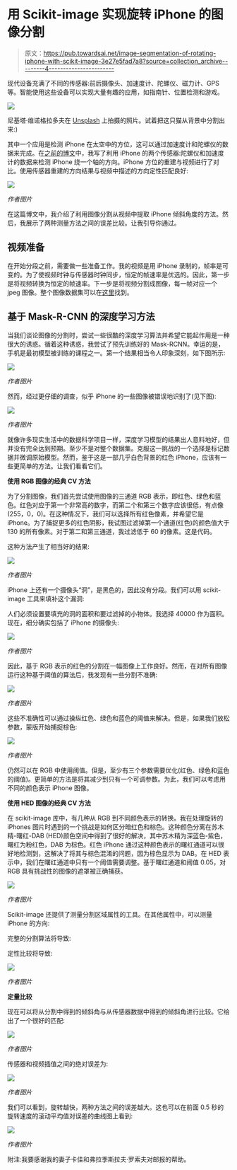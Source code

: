 # 用 Scikit-image 实现旋转 iPhone 的图像分割

> 原文：<https://pub.towardsai.net/image-segmentation-of-rotating-iphone-with-scikit-image-3e27e5fad7a8?source=collection_archive---------4----------------------->

现代设备充满了不同的传感器:前后摄像头、加速度计、陀螺仪、磁力计、GPS 等。智能使用这些设备可以实现大量有趣的应用，如指南针、位置检测和游戏。

![](img/87ed8dcf76ce2a72388de7a068079121.png)

尼基塔·维诺格拉多夫在 [Unsplash](https://unsplash.com?utm_source=medium&utm_medium=referral) 上拍摄的照片。试着把这只猫从背景中分割出来:)

其中一个应用是检测 iPhone 在太空中的方位，这可以通过加速度计和陀螺仪的数据来完成。在[之前的博文](https://towardsdatascience.com/sensor-fusion-explained-with-rotating-iphone-fecbcd0df144)中，我写了利用 iPhone 的两个传感器:陀螺仪和加速度计的数据来检测 iPhone 绕一个轴的方向。iPhone 方位的重建与视频进行了对比。使用传感器重建的方向结果与视频中描述的方向定性匹配良好:

![](img/6e1b2c51c0a2f39e51f17805ff3e629e.png)

*作者图片*

在这篇博文中，我介绍了利用图像分割从视频中提取 iPhone 倾斜角度的方法。然后，我展示了两种测量方法之间的误差比较。让我引导你通过。

## 视频准备

在开始分段之前，需要做一些准备工作。我的视频是用 iPhone 录制的，帧率是可变的。为了使视频时钟与传感器时钟同步，恒定的帧速率是优选的。因此，第一步是将视频转换为恒定的帧速率。下一步是将视频分割成图像，每一帧对应一个 jpeg 图像。整个图像数据集可以在[这里](https://rotatingiphone.s3.eu-central-1.amazonaws.com/video_red.zip)找到。

## 基于 Mask-R-CNN 的深度学习方法

当我们谈论图像的分割时，尝试一些很酷的深度学习算法并希望它能起作用是一种很大的诱惑。循着这种诱惑，我尝试了预先训练好的 Mask-RCNN。幸运的是，手机是最初模型被训练的课程之一。第一个结果相当令人印象深刻，如下图所示:

![](img/ae32c3e1ab566449e74b9ff2788b4054.png)

*作者图片*

然而，经过更仔细的调查，似乎 iPhone 的一些图像被错误地识别了(见下图):

![](img/bfd94a64a404a65cb5fd4157481c8c64.png)

*作者图片*

就像许多现实生活中的数据科学项目一样，深度学习模型的结果出人意料地好，但并没有完全达到预期。至少不是对整个数据集。克服这一挑战的一个选择是标记数据并微调原始模型。然而，鉴于这是一部几乎白色背景的红色 iPhone，应该有一些更简单的方法。让我们看看它们。

**使用 RGB 图像的经典 CV 方法**

为了分割图像，我们首先尝试使用图像的三通道 RGB 表示，即红色、绿色和蓝色。红色对应于第一个非常高的数字，而第二个和第三个数字应该很低，有点像(255，0，0)。在这种情况下，我们可以选择所有红色像素，并希望它是 iPhone。为了捕捉更多的红色阴影，我试图过滤掉第一个通道(红色)的颜色值大于 130 的所有像素。对于第二和第三通道，我过滤低于 60 的像素。这是代码。

这种方法产生了相当好的结果:

![](img/e19555ef0fe19c6e590e72b7bc2dbd6b.png)

*作者图片*

iPhone 上还有一个摄像头“洞”，是黑色的，因此没有分段。我们可以用 scikit-image 工具来填补这个漏洞:

人们必须设置要填充的洞的面积和要过滤掉的小物体。我选择 40000 作为面积。现在，细分确实包括了 iPhone 的摄像头:

![](img/e059f0102f84192f2b562dc6d2e615ee.png)

*作者图片*

因此，基于 RGB 表示的红色的分割在一幅图像上工作良好。然而，在对所有图像运行这种基于阈值的算法后，我发现有一些分割不准确:

![](img/ad13eae39227060df321bf3abfb5d71f.png)

*作者图片*

这些不准确性可以通过操纵红色、绿色和蓝色的阈值来解决。但是，如果我们放松参数，蒙版开始捕捉棕色:

![](img/b679866037a4ba252fc0219db519afaf.png)

*作者图片*

仍然可以在 RGB 中使用阈值。但是，至少有三个参数需要优化(红色、绿色和蓝色的阈值)。更简单的方法是将其减少到只有一个可调参数。为此，我们可以考虑用不同的颜色表示 iPhone 图像。

**使用 HED 图像的经典 CV 方法**

在 scikit-image 库中，有几种从 RGB 到不同颜色表示的转换。我在处理旋转的 iPhones 图片时遇到的一个挑战是如何区分暗红色和棕色。这种颜色分离在苏木精-曙红-DAB (HED)颜色空间中得到了很好的解决，其中苏木精为深蓝色-紫色，曙红为粉红色，DAB 为棕色。红色 iPhone 通过这种颜色表示的曙红通道可以很好地检测到，这解决了将其与棕色混淆的问题，因为棕色显示为 DAB。在 HED 表示中，我们在曙红通道中只有一个阈值需要调整。基于曙红通道和阈值 0.05，对 RGB 具有挑战性的图像的遮罩被正确捕获。

![](img/385243f4135273fae95cd0798a5c31a4.png)

*作者图片*

Scikit-image 还提供了测量分割区域属性的工具。在其他属性中，可以测量 iPhone 的方向:

完整的分割算法将导致:

定性比较将导致:

![](img/5246f4d438e5e30740c1f9ba64681149.png)

*作者图片*

**定量比较**

现在可以将从分割中得到的倾斜角与从传感器数据中得到的倾斜角进行比较。它给出了一个很好的匹配:

![](img/d30533054cddbd4761dbf53596c1208a.png)

*作者图片*

传感器和视频插值之间的绝对误差为:

![](img/d01362a0e1f5f47cd9ee2517dde0261f.png)

*作者图片*

我们可以看到，旋转越快，两种方法之间的误差越大。这也可以在前面 0.5 秒的旋转速度的滚动平均值对误差的曲线图上看到:

![](img/4c92d46d0ec4611f0c0433dc024952f5.png)

*作者图片*

附注:我要感谢我的妻子卡佳和弗拉季斯拉夫·罗索夫对邮报的帮助。